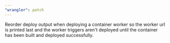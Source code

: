 ```yaml
---
"wrangler": patch
---
```


Reorder deploy output when deploying a container worker so the worker url is printed last and the worker triggers aren't deployed until the container has been built and deployed successfully.
